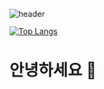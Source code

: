 ![header](https://capsule-render.vercel.app/api?type=waving&color=auto&height=300&section=header&text=깃허브%20특강&desc=06.26~11.14&fontSize=80)



[![Top Langs](https://github-readme-stats.vercel.app/api/top-langs/?username=sbg1031)](https://github.com/sbg1031/github-readme-stats)








# 안녕하세요 👋












